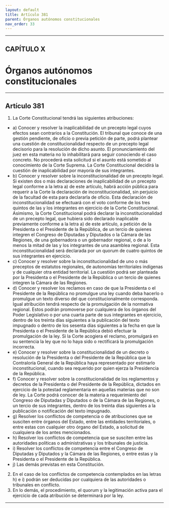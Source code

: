 ```yaml
---
layout: default
title: Artículo 381
parent: Órganos autónomos constitucionales
nav_order: 33
---
```


---

## CAPÍTULO X
# Órganos autónomos constitucionales

---

## Artículo 381

1. La Corte Constitucional tendrá las siguientes atribuciones:
- a) Conocer y resolver la inaplicabilidad de un precepto legal cuyos efectos sean contrarios a la Constitución.
El tribunal que conoce de una gestión pendiente, de oficio o previa petición de parte, podrá plantear una cuestión de constitucionalidad respecto de un precepto legal decisorio para la resolución de dicho asunto. El pronunciamiento del juez en esta materia no lo inhabilitará para seguir conociendo el caso concreto. No procederá esta solicitud si el asunto está sometido al conocimiento de la Corte Suprema. La Corte Constitucional decidirá la cuestión de inaplicabilidad por mayoría de sus integrantes.
- b) Conocer y resolver sobre la inconstitucionalidad de un precepto legal.
Si existen dos o más declaraciones de inaplicabilidad de un precepto legal conforme a la letra a) de este artículo, habrá acción pública para requerir a la Corte la declaración de inconstitucionalidad, sin perjuicio de la facultad de esta para declararla de oficio. Esta declaración de inconstitucionalidad se efectuará con el voto conforme de los tres quintos de las y los integrantes en ejercicio de la Corte Constitucional.
Asimismo, la Corte Constitucional podrá declarar la inconstitucionalidad de un precepto legal, que hubiera sido declarado inaplicable previamente conforme a la letra a) de este artículo, a petición de la Presidenta o el Presidente de la República, de un tercio de quienes integren el Congreso de Diputadas y Diputados o la Cámara de las Regiones, de una gobernadora o un gobernador regional, o de a lo menos la mitad de las y los integrantes de una asamblea regional. Esta inconstitucionalidad será declarada por un quorum de cuatro quintos de sus integrantes en ejercicio.
- c) Conocer y resolver sobre la inconstitucionalidad de uno o más preceptos de estatutos regionales, de autonomías territoriales indígenas y de cualquier otra entidad territorial.
La cuestión podrá ser planteada por la Presidenta o el Presidente de la República o un tercio de quienes integren la Cámara de las Regiones.
- d) Conocer y resolver los reclamos en caso de que la Presidenta o el Presidente de la República no promulgue una ley cuando deba hacerlo o promulgue un texto diverso del que constitucionalmente corresponda.
Igual atribución tendrá respecto de la promulgación de la normativa regional.
Estos podrán promoverse por cualquiera de los órganos del Poder Legislativo o por una cuarta parte de sus integrantes en ejercicio, dentro de los treinta días siguientes a la publicación del texto impugnado o dentro de los sesenta días siguientes a la fecha en que la Presidenta o el Presidente de la República debió efectuar la promulgación de la ley. Si la Corte acogiera el reclamo, promulgará en su sentencia la ley que no lo haya sido o rectificará la promulgación incorrecta.
- e) Conocer y resolver sobre la constitucionalidad de un decreto o resolución de la Presidenta o del Presidente de la República que la Contraloría General de la República haya representado por estimarlo inconstitucional, cuando sea requerido por quien ejerza la Presidencia de la República.
- f) Conocer y resolver sobre la constitucionalidad de los reglamentos y decretos de la Presidenta o del Presidente de la República, dictados en ejercicio de la potestad reglamentaria en aquellas materias que no son de ley.
La Corte podrá conocer de la materia a requerimiento del Congreso de Diputadas y Diputados o de la Cámara de las Regiones, o un tercio de sus integrantes, dentro de los treinta días siguientes a la publicación o notificación del texto impugnado.
- g) Resolver los conflictos de competencia o de atribuciones que se susciten entre órganos del Estado, entre las entidades territoriales, o entre estas con cualquier otro órgano del Estado, a solicitud de cualquiera de los antes mencionados.
- h) Resolver los conflictos de competencia que se susciten entre las autoridades políticas o administrativas y los tribunales de justicia.
- i) Resolver los conflictos de competencia entre el Congreso de Diputadas y Diputados y la Cámara de las Regiones, o entre estas y la Presidenta o el Presidente de la República.
- j) Las demás previstas en esta Constitución.
2. En el caso de los conflictos de competencia contemplados en las letras h) e i) podrán ser deducidas por cualquiera de las autoridades o tribunales en conflicto.
3. En lo demás, el procedimiento, el quorum y la legitimación activa para el ejercicio de cada atribución se determinará por la ley.

---
